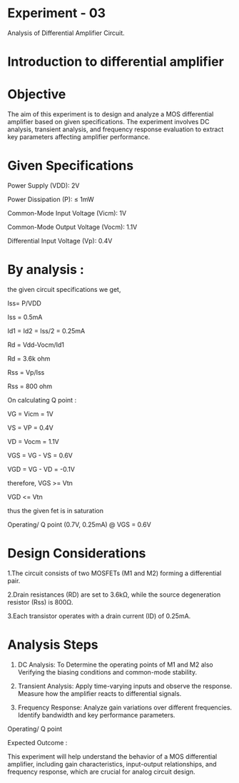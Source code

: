 # Experiment - 03
Analysis of Differential Amplifier Circuit.
# Introduction to differential amplifier 

# Objective
The aim of this experiment is to design and analyze a MOS differential amplifier based on given specifications. The experiment involves DC analysis, transient analysis, and frequency response evaluation to extract key parameters affecting amplifier performance.

# Given Specifications

Power Supply (VDD): 2V

Power Dissipation (P): ≤ 1mW

Common-Mode Input Voltage (Vicm): 1V

Common-Mode Output Voltage (Vocm): 1.1V

Differential Input Voltage (Vp): 0.4V

# By analysis :
the given circuit specifications we get,

Iss= P/VDD

Iss = 0.5mA

Id1 = Id2 = Iss/2 = 0.25mA

Rd = Vdd-Vocm/Id1

Rd = 3.6k ohm

Rss = Vp/Iss 

Rss = 800 ohm 

On calculating Q point :

VG = Vicm = 1V

VS = VP = 0.4V 

VD = Vocm = 1.1V

VGS = VG - VS = 0.6V

VGD = VG - VD = -0.1V

therefore, VGS >= Vtn

VGD <= Vtn

thus the given fet is in saturation 

Operating/ Q point (0.7V, 0.25mA) @ VGS = 0.6V

# Design Considerations

1.The circuit consists of two MOSFETs (M1 and M2) forming a differential pair.

2.Drain resistances (RD) are set to 3.6kΩ, while the source degeneration resistor (Rss) is 800Ω.

3.Each transistor operates with a drain current (ID) of 0.25mA.


# Analysis Steps

1. DC Analysis:
To Determine the operating points of M1 and M2 also Verifying the biasing conditions and common-mode stability.


2. Transient Analysis:
Apply time-varying inputs and observe the response.
Measure how the amplifier reacts to differential signals.


3. Frequency Response:
Analyze gain variations over different frequencies.
Identify bandwidth and key performance parameters.

Operating/ Q point 

Expected Outcome :

This experiment will help understand the behavior of a MOS differential amplifier, including gain characteristics, input-output relationships, and frequency response, which are crucial for analog circuit design.

